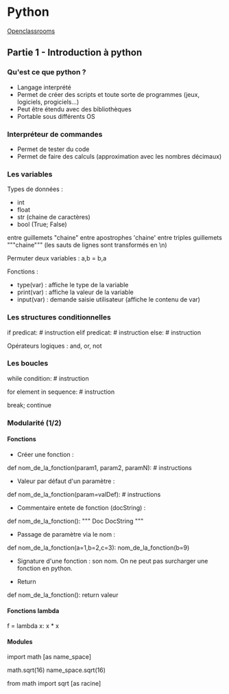 # Python 

[Openclassrooms](https://openclassrooms.com/courses/apprenez-a-programmer-en-python)

## Partie 1 - Introduction à python

### Qu'est ce que python ?

- Langage interprété
- Permet de créer des scripts et toute sorte de programmes (jeux, logiciels, progiciels...)
- Peut être étendu avec des bibliothèques
- Portable sous différents OS

### Interpréteur de commandes

- Permet de tester du code
- Permet de faire des calculs (approximation avec les nombres décimaux)

### Les variables

Types de données :
- int
- float
- str (chaine de caractères)
- bool (True; False)

entre guillemets "chaine"
entre apostrophes 'chaine'
entre triples guillemets """chaine""" (les sauts de lignes sont transformés en \n)

Permuter deux variables : a,b = b,a

Fonctions :
- type(var) : affiche le type de la variable
- print(var) : affiche la valeur de la variable
- input(var) : demande saisie utilisateur (affiche le contenu de var)

### Les structures conditionnelles

if predicat:
    # instruction
elif predicat:
    # instruction
else:
    # instruction
    
Opérateurs logiques : and, or, not

### Les boucles

while condition:
    # instruction

for element in sequence:
    # instruction
    
break; continue

### Modularité (1/2)

#### Fonctions

- Créer une fonction :

def nom_de_la_fonction(param1, param2, paramN):
    # instructions

- Valeur par défaut d'un paramètre :

def nom_de_la_fonction(param=valDef):
    # instructions 
    
- Commentaire entete de fonction (docString) :

def nom_de_la_fonction():
    """ Doc
    DocString
    """

- Passage de paramètre via le nom :

def nom_de_la_fonction(a=1,b=2,c=3):
nom_de_la_fonction(b=9)

- Signature d'une fonction : son nom. On ne peut pas surcharger une fonction en python.

- Return

def nom_de_la_fonction():
    return valeur

#### Fonctions lambda

f = lambda x: x * x

#### Modules

import math [as name_space]

math.sqrt(16)
name_space.sqrt(16)

from math import sqrt [as racine]




